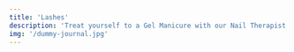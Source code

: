 ```yaml
---
title: 'Lashes'
description: 'Treat yourself to a Gel Manicure with our Nail Therapist for a long lasting, high gloss finish.'
img: '/dummy-journal.jpg'
---
```


